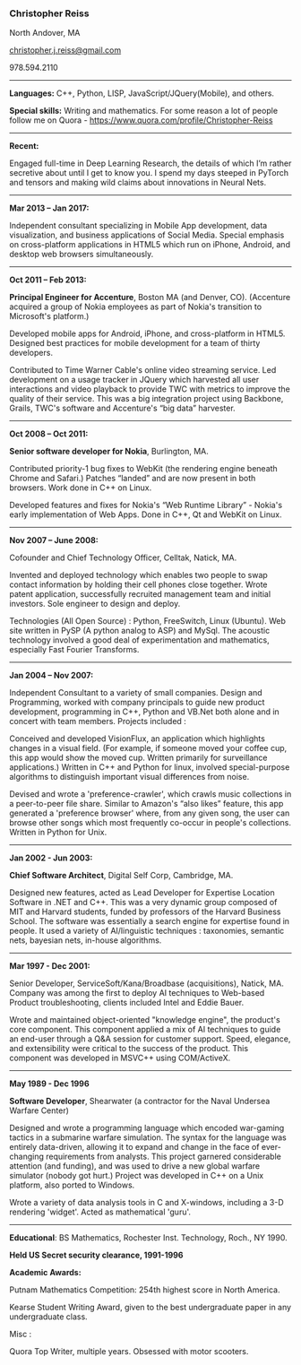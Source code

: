 
### Christopher Reiss
North Andover, MA

christopher.j.reiss@gmail.com

978.594.2110

---
                               
**Languages:**  C++, Python, LISP, JavaScript/JQuery(Mobile), and others.

**Special skills:** Writing and mathematics.   For some reason a lot of people follow me on Quora  - https://www.quora.com/profile/Christopher-Reiss

---

**Recent:**

Engaged full-time in Deep Learning Research, the details of which I’m rather secretive about until I get to know you.   I spend my days steeped in PyTorch and tensors and making wild claims about innovations in Neural Nets.

---

**Mar 2013 – Jan 2017:** 

Independent consultant specializing in Mobile App development, data visualization, and business applications of Social Media.    Special emphasis on cross-platform applications in HTML5 which run on iPhone, Android, and desktop web browsers simultaneously.

---

**Oct 2011 – Feb 2013:**

**Principal Engineer for Accenture**, Boston MA (and Denver, CO). (Accenture acquired a group of Nokia employees as part of Nokia's transition to Microsoft's platform.)


Developed mobile apps for Android, iPhone, and cross-platform in HTML5.    Designed best practices for mobile development for a team of thirty developers.

Contributed to Time Warner Cable's online video streaming service. Led development on a usage tracker in JQuery which harvested all user interactions and video playback to provide TWC with metrics to improve the quality of their service. This was a big integration project using Backbone, Grails, TWC's software and Accenture's “big data” harvester. 

---

**Oct 2008 – Oct 2011:**

**Senior software developer for Nokia**, Burlington, MA.

Contributed priority-1 bug fixes to WebKit (the rendering engine beneath Chrome and Safari.) Patches “landed” and are now present in both browsers. Work done in C++ on Linux.

Developed features and fixes for Nokia's “Web Runtime Library” - Nokia's early implementation of Web Apps. Done in C++, Qt and WebKit on Linux.

---

**Nov 2007 – June 2008:**

Cofounder and Chief Technology Officer, Celltak, Natick, MA.

Invented and deployed technology which enables two people to swap contact information by holding their cell phones close together. Wrote patent application, successfully recruited management team and initial investors. Sole engineer to design and deploy.

Technologies (All Open Source) : Python, FreeSwitch, Linux (Ubuntu). Web site written in PySP (A python analog to ASP) and MySql. The acoustic technology involved a good deal of experimentation and mathematics, especially Fast Fourier Transforms.

---

**Jan 2004 – Nov 2007:**

Independent Consultant to a variety of small companies. Design and Programming, worked with company principals to guide new product development, programming in C++, Python and VB.Net both alone and in concert with team members. Projects included :

Conceived and developed VisionFlux, an application which highlights changes in a visual field. (For example, if someone moved your coffee cup, this app would show the moved cup. Written primarily for surveillance applications.) Written in C++ and Python for linux, involved special-purpose algorithms to distinguish important visual differences from noise.

Devised and wrote a 'preference-crawler', which crawls music collections in a peer-to-peer file share. Similar to Amazon's “also likes” feature, this app generated a 'preference browser' where, from any given song, the user can browse other songs which most frequently co-occur in people's collections. Written in Python for Unix.

---

**Jan 2002 - Jun 2003:**

**Chief Software Architect**, Digital Self Corp, Cambridge, MA.

Designed new features, acted as Lead Developer for Expertise Location Software in .NET and C++. This was a very dynamic group composed of MIT and Harvard students, funded by professors of the Harvard Business School. The software was essentially a search engine for expertise found in people. It used a variety of AI/linguistic techniques : taxonomies, semantic nets, bayesian nets, in-house algorithms.

---

**Mar 1997 - Dec 2001:**

Senior Developer, ServiceSoft/Kana/Broadbase (acquisitions), Natick, MA.
Company was among the first to deploy AI techniques to Web-based Product troubleshooting, clients included Intel and Eddie Bauer.

Wrote and maintained object-oriented "knowledge engine", the product's core component. This component applied a mix of AI techniques to guide an end-user through a Q&A session for customer support. Speed, elegance, and extensibility were critical to the success of the product. This component was developed in MSVC++ using COM/ActiveX.

---

**May 1989 - Dec 1996**

**Software Developer**, Shearwater (a contractor for the Naval Undersea Warfare Center)

Designed and wrote a programming language which encoded war-gaming tactics in a submarine warfare simulation. The syntax for the language was entirely data-driven, allowing it to expand and change in the face of ever-changing requirements from analysts. This project garnered considerable attention (and funding), and was used to drive a new global warfare simulator (nobody got hurt.) Project was developed in C++ on a Unix platform, also ported to Windows.

Wrote a variety of data analysis tools in C and X-windows, including a 3-D rendering 'widget'. Acted as mathematical 'guru'.

---
**Educational**: BS Mathematics, Rochester Inst. Technology, Roch., NY 1990.

**Held US Secret security clearance, 1991-1996**

 
**Academic Awards:**

Putnam Mathematics Competition: 254th highest score in North America.

Kearse Student Writing Award, given to the best undergraduate paper in any undergraduate class.

 

Misc :

Quora Top Writer, multiple years.
Obsessed with motor scooters.

 

